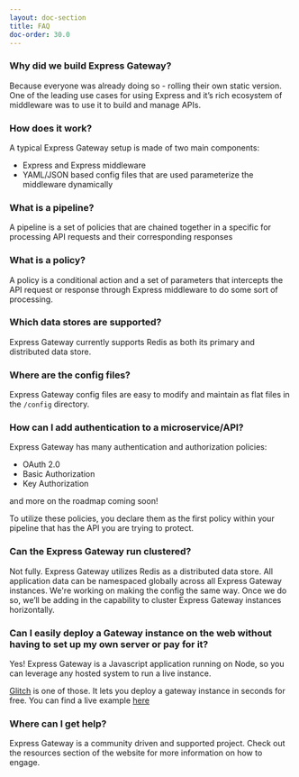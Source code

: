 ```yaml
---
layout: doc-section
title: FAQ
doc-order: 30.0
---
```


### Why did we build Express Gateway?

Because everyone was already doing so - rolling their own static version.  One of the leading use cases for using
Express and it’s rich ecosystem of middleware was to use it to build and manage APIs.

### How does it work?

A typical Express Gateway setup is made of two main components:
* Express and Express middleware
* YAML/JSON based config files that are used parameterize the middleware dynamically

### What is a pipeline?

A pipeline is a set of policies that are chained together in a specific for processing API requests and their
corresponding responses

### What is a policy?

A policy is a conditional action and a set of parameters that intercepts the API request or response through Express
middleware to do some sort of processing.

### Which data stores are supported?

Express Gateway currently supports Redis as both its primary and distributed data store.

### Where are the config files?

Express Gateway config files are easy to modify and maintain as flat files in the `/config` directory.

### How can I add authentication to a microservice/API?

Express Gateway has many authentication and authorization policies:

* OAuth 2.0
* Basic Authorization
* Key Authorization

and more on the roadmap coming soon!

To utilize these policies, you declare them as the first policy within your pipeline that has the API you are trying
to protect.

### Can the Express Gateway run clustered?

Not fully. Express Gateway utilizes Redis as a distributed data store. All application data can be namespaced globally
across all Express Gateway instances.  We're working on making the config the same way. Once we do so, we’ll be adding
in the capability to cluster Express Gateway instances horizontally.

### Can I easily deploy a Gateway instance on the web without having to set up my own server or pay for it?

Yes! Express Gateway is a Javascript application running on Node, so you can leverage any hosted system to run a live
instance.

[Glitch](https://glitch.com) is one of those. It lets you deploy a gateway instance in seconds for free. You can find
a live example [here](https://glitch.com/edit/#!/express-gateway-test)

### Where can I get help?

Express Gateway is a community driven and supported project. Check out the resources section of the website for more information on how to engage.
